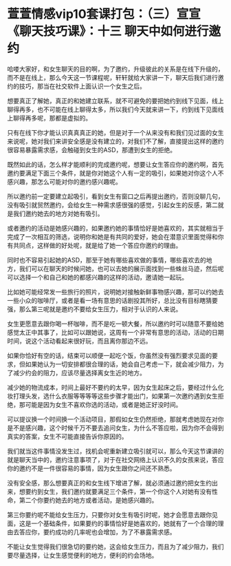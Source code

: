 # 萱萱情感vip10套课打包：（三）宣宣《聊天技巧课》：十三 聊天中如何进行邀约

哈喽大家好，和女生聊天的目的啊，为了邀约，升级彼此的关系是在线下升级的，而不是在线上，那么今天这一节课程呢，轩轩就给大家讲一下，聊天后我们进行邀约的技巧，那当在社交软件上面认识一个女生之后。

想要真正了解她，真正的和她建立联系，就不可避免的要把她约到线下见面，线上聊得再多，也不可能在线上聊得太多，所以我们今天就来讲一下，约到线下见面线上聊得再多呢，那都是虚拟的。

只有在线下你才能认识真真真正的她，但是对于一个从来没有和我们见过面的女生来说呢，她对我们来讲安全感是没有建立的，对我们不了解，直接提出这样的邀约很容易暴露需求感，会触碰到女生的ASD，那遭到女生的拒绝。

既然如此的话，怎么样才能顺利的完成邀约呢，想要让女生答应你的邀约啊，首先邀约要满足下面三个条件，就是你对她这个人有一定的吸引，如果她对你这个人不感兴趣，那怎么可能对你的邀约感兴趣呢。

所以邀约前一定要建立起吸引，看到女生有窗口之后再提出邀约，否则没聊几句，没有吸引就贸然邀约，会给女生一种需求感很强的感觉，引起女生的反感，第二就是我们邀约她去的地方对她有吸引。

或者邀约的活动是她感兴趣的，如果邀约她的事情恰好是她喜欢的，其实就相当于完成了一次相互的筛选，说明你和她是有共同的爱好，她会在潜意识里面觉得和你有共同点，这样做的好处呢，就是给了她一个答应你邀约的理由。

同时也不容易引起她的ASD，那至于她有哪些喜欢做的事情，哪些喜欢去的地方，我们可以在聊天的时候问她，也可以去她的展示面找到一些蛛丝马迹，然后呢可以选择一个和自己和她的都感兴趣的这样的活动，邀请她一起玩。

比如她可能经常发一些旅行的照片，说明她对接触新鲜事物感兴趣，那可以约她去一些小众的咖啡厅，或者是看一场有意思的话剧投其所好，总比没有目标瞎猜要强，那么第三呢就是邀约不要给女生压力，相对于认识的人来说。

女生更愿意去跟你喝一杯咖啡，而不是吃一顿大餐，所以邀约时可以随意不要给她感觉太正中其事了，比如可以跟她说，这周有一个非常有意思的活动，活动的日期时间，说这个活动看起来很好玩，而且离你那边不远。

如果你恰好有空的话，结束可以顺便一起吃个饭，你虽然没有强烈要求见面的要求，但如果她认为一切安排都很合理的话，她会自己考虑一下，就会减少阻力，为了减少约会的阻力，应该尽量选择离女生近的地方。

减少她的物流成本，时间上最好不要约的太早，因为女生起床之后，要经过什么化妆打理头发，选什么衣服等等等等这些步骤才能出门，如果第一次邀约遇到女生拒绝，那可能是因为女生不喜欢你选的活动，或者是她正好没时间。

可以提议换一个时间换一个活动项目，那假如女生仍然拒绝，那就考虑她现在对你是不是感兴趣，这个时候千万不要去追问女生，为什么不答应啦，因为你不会得到真实的答案，女生不可能直接告诉你原因的。

我们就当这件事情没发生过，找机会呢重新建立吸引就可以，那么今天这节课讲的就是聊天当中的，邀约注意事项了，对于在社交网络上认识不久的女孩来说，答应你的邀约不是一件很容易的事情，因为女生跟你之间还不熟悉。

没有安全感，那么想要真正的和女生线下增进了解，就必须通过邀约把女生约出来，想要约到女生，我们邀约就要满足三个条件，第一个你这个人对她有没有性命，第二个你要约她去的地方或者活动，是她感兴趣的。

第三你要约呢不能给女生压力，只要你对女生有吸引时呢，她才会愿意去跟你见面，这是一个基础条件，如果要约的事情恰好是她喜欢的，她就有了一个合理的理由去答应你，要约成功的几率呢也会增加，为了不暴露需求感。

不能让女生觉得我们很急切的要约她，这会给女生压力，而且为了减少阻力，我们要尽量选择，让女生感觉便利的地方，便利的约会场地。

